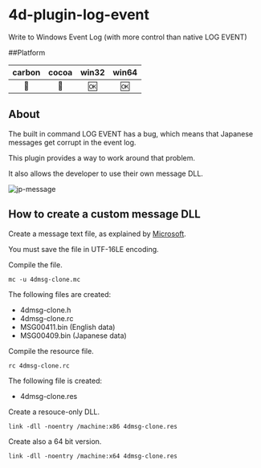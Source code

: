 # 4d-plugin-log-event
Write to Windows Event Log (with more control than native LOG EVENT)

##Platform

| carbon | cocoa | win32 | win64 |
|:------:|:-----:|:---------:|:---------:|
|🚫|🚫|🆗|🆗|

About
---

The built in command LOG EVENT has a bug, which means that Japanese messages get corrupt in the event log.

This plugin provides a way to work around that problem.

It also allows the developer to use their own message DLL.

![jp-message](https://cloud.githubusercontent.com/assets/1725068/12970972/71f68f4a-d0d8-11e5-9894-1c4018da03b1.png)

How to create a custom message DLL
---

Create a message text file, as explained by [Microsoft](https://msdn.microsoft.com/en-us/library/dd996906(v=vs.85).aspx).

You must save the file in UTF-16LE encoding.

Compile the file.

```
mc -u 4dmsg-clone.mc
```

The following files are created:

* 4dmsg-clone.h
* 4dmsg-clone.rc
* MSG00411.bin (English data)
* MSG00409.bin (Japanese data)
 
Compile the resource file.

```
rc 4dmsg-clone.rc
```

The following file is created:

* 4dmsg-clone.res

Create a resouce-only DLL.

```
link -dll -noentry /machine:x86 4dmsg-clone.res
```

Create also a 64 bit version.

```
link -dll -noentry /machine:x64 4dmsg-clone.res
```
